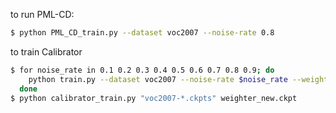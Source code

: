 to run PML-CD:

```bash
$ python PML_CD_train.py --dataset voc2007 --noise-rate 0.8
```

to train Calibrator

```bash
$ for noise_rate in 0.1 0.2 0.3 0.4 0.5 0.6 0.7 0.8 0.9; do
    python train.py --dataset voc2007 --noise-rate $noise_rate --weighting identity --export-ckpts voc2007-$noise_rate.export-ckpts;
  done
$ python calibrator_train.py "voc2007-*.ckpts" weighter_new.ckpt
```
